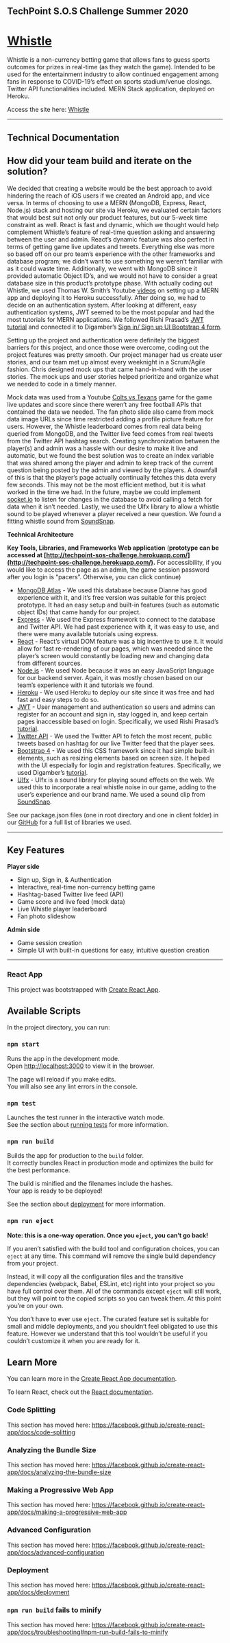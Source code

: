 ## TechPoint S.O.S Challenge Summer 2020
# [Whistle](https://devpost.com/software/sports-and-entertainment-team-2)

Whistle is a non-currency betting game that allows fans to guess sports outcomes for prizes in real-time (as they watch the game). Intended to be used for the entertainment industry to allow continued engagement among fans in response to COVID-19’s effect on sports stadium/venue closings. Twitter API functionalities included. MERN Stack application, deployed on Heroku.


Access the site here: [Whistle](techpoint-sos-challenge.herokuapp.com)


---
## Technical Documentation

## How did your team build and iterate on the solution?

We decided that creating a website would be the best approach to avoid hindering the reach of iOS users if we created an Android app, and vice versa. In terms of choosing to use a MERN (MongoDB, Express, React, Node.js) stack and hosting our site via Heroku, we evaluated certain factors that would best suit not only our product features, but our 5-week time constraint as well. React is fast and dynamic, which we thought would help complement Whistle’s feature of real-time question asking and answering between the user and admin. React’s dynamic feature was also perfect in terms of getting game live updates and tweets. Everything else was more so based off on our pro team’s experience with the other frameworks and database program; we didn’t want to use something we weren’t familiar with as it could waste time. Additionally, we went with MongoDB since it provided automatic Object ID’s, and we would not have to consider a great database size in this product’s prototype phase. 
With actually coding out Whistle, we used Thomas W. Smith’s Youtube [videos](https://www.youtube.com/watch?v=6DN6OYygdrE) on setting up a MERN app and deploying it to Heroku successfully. After doing so, we had to decide on an authentication system. After looking at different, easy authentication systems, JWT seemed to be the most popular and had the most tutorials for MERN applications. We followed Rishi Prasad’s [JWT tutorial](https://blog.bitsrc.io/build-a-login-auth-app-with-mern-stack-part-1-c405048e3669) and connected it to Digamber’s [Sign in/ Sign up UI Bootstrap 4 form](https://www.positronx.io/build-react-login-sign-up-ui-template-with-bootstrap-4/).

Setting up the project and authentication were definitely the biggest barriers for this project, and once those were overcome, coding out the project features was pretty smooth. Our project manager had us create user stories, and our team met up almost every weeknight in a Scrum/Agile fashion. Chris designed mock ups that came hand-in-hand with the user stories. The mock ups and user stories helped prioritize and organize what we needed to code in a timely manner. 

Mock data was used from a Youtube [Colts vs Texans](https://www.youtube.com/watch?v=TqB0XOk6lxU) game for the game live updates and score since there weren’t any free football APIs that contained the data we needed. The fan photo slide also came from mock data image URLs since time restricted adding a profile picture feature for users. However, the Whistle leaderboard comes from real data being queried from MongoDB, and the Twitter live feed comes from real tweets from the Twitter API hashtag search. Creating synchronization between the player(s) and admin was a hassle with our desire to make it live and automatic, but we found the best solution was to create an index variable that was shared among the player and admin to keep track of the current question being posted by the admin and viewed by the players. A downfall of this is that the player’s page actually continually fetches this data every few seconds. This may not be the most efficient method, but it is what worked in the time we had. In the future, maybe we could implement [socket.io](https://socket.io/) to listen for changes in the database to avoid calling a fetch for data when it isn’t needed. Lastly, we used the UIfx library to allow a whistle sound to be played whenever a player received a new question. We found a fitting whistle sound from [SoundSnap](https://www.soundsnap.com/tags/referee).

**Technical Architecture**


**Key Tools, Libraries, and Frameworks**
**Web application**
(**prototype can be accessed at [http://techpoint-sos-challenge.herokuapp.com/](http://techpoint-sos-challenge.herokuapp.com/).** For accessibility, if you would like to access the page as an admin, the game session password after you login is “pacers”. Otherwise, you can click continue)
* [MongoDB Atlas](https://www.mongodb.com/cloud/atlas) - We used this database because Dianne has good experience with it, and it’s free version was suitable for this project prototype. It had an easy setup and built-in features (such as automatic object IDs) that came handy for our project.
* [Express](https://expressjs.com/) - We used the Express framework to connect to the database and Twitter API. We had past experience with it, it was easy to use, and there were many available tutorials using express.
* [React](https://reactjs.org/) - React’s virtual DOM feature was a big incentive to use it. It would allow for fast re-rendering of our pages, which was needed since the player’s screen would constantly be loading new and changing data from different sources.
* [Node.js](https://nodejs.org/en/about/) - We used Node because it was an easy JavaScript language for our backend server. Again, it was mostly chosen based on our team’s experience with it and tutorials we found.
* [Heroku](https://dashboard.heroku.com/) - We used Heroku to deploy our site since it was free and had fast and easy steps to do so.
* [JWT](https://jwt.io/) - User management and authentication so users and admins can register for an account and sign in, stay logged in, and keep certain pages inaccessible based on login. Specifically, we used Rishi Prasad’s [tutorial](https://blog.bitsrc.io/build-a-login-auth-app-with-mern-stack-part-1-c405048e3669).
* [Twitter API](https://developer.twitter.com/en) - We used the Twitter API to fetch the most recent, public tweets based on hashtag for our live Twitter feed that the player sees.
* [Bootstrap 4](https://getbootstrap.com/docs/4.4/getting-started/introduction/) - We used this CSS framework since it had simple built-in elements, such as resizing elements based on screen size. It helped with the UI especially for login and registration features. Specifically, we used Digamber’s [tutorial](https://www.positronx.io/build-react-login-sign-up-ui-template-with-bootstrap-4/).
* [UIfx](https://www.npmjs.com/package/uifx) - UIfx is a sound library for playing sound effects on the web. We used this to incorporate a real whistle noise in our game, adding to the user’s experience and our brand name. We used a sound clip from [SoundSnap](https://www.soundsnap.com/tags/referee).

See our package.json files (one in root directory and one in client folder) in our [GitHub](https://github.com/santos50/techpoint-sos-challenge) for a full list of libraries we used.

--- 

## Key Features 

**Player side**
* Sign up, Sign in, & Authentication
* Interactive, real-time non-currency betting game
* Hashtag-based Twitter live feed (API)
* Game score and live feed (mock data)
* Live Whistle player leaderboard
* Fan photo slideshow

**Admin side**
* Game session creation
* Simple UI with built-in questions for easy, intuitive question creation





---

### React App

This project was bootstrapped with [Create React App](https://github.com/facebook/create-react-app).

## Available Scripts

In the project directory, you can run:

### `npm start`

Runs the app in the development mode.<br />
Open [http://localhost:3000](http://localhost:3000) to view it in the browser.

The page will reload if you make edits.<br />
You will also see any lint errors in the console.

### `npm test`

Launches the test runner in the interactive watch mode.<br />
See the section about [running tests](https://facebook.github.io/create-react-app/docs/running-tests) for more information.

### `npm run build`

Builds the app for production to the `build` folder.<br />
It correctly bundles React in production mode and optimizes the build for the best performance.

The build is minified and the filenames include the hashes.<br />
Your app is ready to be deployed!

See the section about [deployment](https://facebook.github.io/create-react-app/docs/deployment) for more information.

### `npm run eject`

**Note: this is a one-way operation. Once you `eject`, you can’t go back!**

If you aren’t satisfied with the build tool and configuration choices, you can `eject` at any time. This command will remove the single build dependency from your project.

Instead, it will copy all the configuration files and the transitive dependencies (webpack, Babel, ESLint, etc) right into your project so you have full control over them. All of the commands except `eject` will still work, but they will point to the copied scripts so you can tweak them. At this point you’re on your own.

You don’t have to ever use `eject`. The curated feature set is suitable for small and middle deployments, and you shouldn’t feel obligated to use this feature. However we understand that this tool wouldn’t be useful if you couldn’t customize it when you are ready for it.

## Learn More

You can learn more in the [Create React App documentation](https://facebook.github.io/create-react-app/docs/getting-started).

To learn React, check out the [React documentation](https://reactjs.org/).

### Code Splitting

This section has moved here: https://facebook.github.io/create-react-app/docs/code-splitting

### Analyzing the Bundle Size

This section has moved here: https://facebook.github.io/create-react-app/docs/analyzing-the-bundle-size

### Making a Progressive Web App

This section has moved here: https://facebook.github.io/create-react-app/docs/making-a-progressive-web-app

### Advanced Configuration

This section has moved here: https://facebook.github.io/create-react-app/docs/advanced-configuration

### Deployment

This section has moved here: https://facebook.github.io/create-react-app/docs/deployment

### `npm run build` fails to minify

This section has moved here: https://facebook.github.io/create-react-app/docs/troubleshooting#npm-run-build-fails-to-minify
